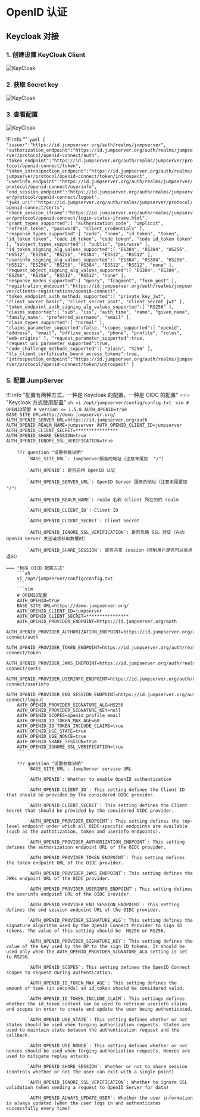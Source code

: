 # OpenID 认证

## Keycloak 对接

### 1. 创建设置 KeyCloak Client

![KeyCloak](../../img/Keycloak_01.png)

### 2. 获取 Secret key

![KeyCloak](../../img/Keycloak_02.png)

### 3. 查看配置

![KeyCloak](../../img/Keycloak_03.png)

!!! info ""
    ```yaml
    {
        "issuer":"https://id.jumpserver.org/auth/realms/jumpserver",
        "authorization_endpoint":"https://id.jumpserver.org/auth/realms/jumpserver/protocol/openid-connect/auth",
        "token_endpoint":"https://id.jumpserver.org/auth/realms/jumpserver/protocol/openid-connect/token",
        "token_introspection_endpoint":"https://id.jumpserver.org/auth/realms/jumpserver/protocol/openid-connect/token/introspect",
        "userinfo_endpoint":"https://id.jumpserver.org/auth/realms/jumpserver/protocol/openid-connect/userinfo",
        "end_session_endpoint":"https://id.jumpserver.org/auth/realms/jumpserver/protocol/openid-connect/logout",
        "jwks_uri":"https://id.jumpserver.org/auth/realms/jumpserver/protocol/openid-connect/certs",
        "check_session_iframe":"https://id.jumpserver.org/auth/realms/jumpserver/protocol/openid-connect/login-status-iframe.html",
        "grant_types_supported":[
            "authorization_code",
            "implicit",
            "refresh_token",
            "password",
            "client_credentials"
        ],
        "response_types_supported":[
            "code",
            "none",
            "id_token",
            "token",
            "id_token token",
            "code id_token",
            "code token",
            "code id_token token"
        ],
        "subject_types_supported":[
            "public",
            "pairwise"
        ],
        "id_token_signing_alg_values_supported":[
            "ES384",
            "RS384",
            "HS256",
            "HS512",
            "ES256",
            "RS256",
            "HS384",
            "ES512",
            "RS512"
        ],
        "userinfo_signing_alg_values_supported":[
            "ES384",
            "RS384",
            "HS256",
            "HS512",
            "ES256",
            "RS256",
            "HS384",
            "ES512",
            "RS512",
            "none"
        ],
        "request_object_signing_alg_values_supported":[
            "ES384",
            "RS384",
            "ES256",
            "RS256",
            "ES512",
            "RS512",
            "none"
        ],
        "response_modes_supported":[
            "query",
            "fragment",
            "form_post"
        ],
        "registration_endpoint":"https://id.jumpserver.org/auth/realms/jumpserver/clients-registrations/openid-connect",
        "token_endpoint_auth_methods_supported":[
            "private_key_jwt",
            "client_secret_basic",
            "client_secret_post",
            "client_secret_jwt"
        ],
        "token_endpoint_auth_signing_alg_values_supported":[
            "RS256"
        ],
        "claims_supported":[
            "sub",
            "iss",
            "auth_time",
            "name",
            "given_name",
            "family_name",
            "preferred_username",
            "email"
        ],
        "claim_types_supported":[
            "normal"
        ],
        "claims_parameter_supported":false,
        "scopes_supported":[
            "openid",
            "address",
            "email",
            "offline_access",
            "phone",
            "profile",
            "roles",
            "web-origins"
        ],
        "request_parameter_supported":true,
        "request_uri_parameter_supported":true,
        "code_challenge_methods_supported":[
            "plain",
            "S256"
        ],
        "tls_client_certificate_bound_access_tokens":true,
        "introspection_endpoint":"https://id.jumpserver.org/auth/realms/jumpserver/protocol/openid-connect/token/introspect"
    }
    ```

### 5. 配置 JumpServer

!!! info "配置有两种方式，一种是 Keycloak 的配置，一种是 OIDC 的配置"
    === "Keycloak 方式使用配置"
        ```sh
        vi /opt/jumpserver/config/config.txt
        ```
        ```vim
        # OPENID配置
        # version <= 1.5.8
        AUTH_OPENID=true
        BASE_SITE_URL=http://demo.jumpserver.org/
        AUTH_OPENID_SERVER_URL=https://id.jumpserver.org/auth
        AUTH_OPENID_REALM_NAME=jumpserver
        AUTH_OPENID_CLIENT_ID=jumpserver
        AUTH_OPENID_CLIENT_SECRET=****************
        AUTH_OPENID_SHARE_SESSION=true
        AUTH_OPENID_IGNORE_SSL_VERIFICATION=true
        ```

        ??? question "设置参数说明"
            `BASE_SITE_URL`: JumpServer服务的地址（注意末尾加  "/"）

            `AUTH_OPENID`: 是否启用 OpenID 认证

            `AUTH_OPENID_SERVER_URL`: OpenID Server 服务的地址（注意末尾要加 "/"）

            `AUTH_OPENID_REALM_NAME`: realm 名称（client 所在的的 realm

            `AUTH_OPENID_CLIENT_ID`: Client ID

            `AUTH_OPENID_CLIENT_SECRET`: Client Secret

            `AUTH_OPENID_IGNORE_SSL_VERIFICATION`: 是否忽略 SSL 验证（在向 OpenID Server 发送请求获取数据时）

            `AUTH_OPENID_SHARE_SESSION`: 是否共享 session（控制用户是否可以单点退出）

    === "标准 OICD 配置方式"
        ```sh
        vi /opt/jumpserver/config/config.txt
        ```
        ```vim
        # OPENID配置
        AUTH_OPENID=true
        BASE_SITE_URL=https://demo.jumpserver.org/
        AUTH_OPENID_CLIENT_ID=jumpserver
        AUTH_OPENID_CLIENT_SECRET=****************
        AUTH_OPENID_PROVIDER_ENDPOINT=https://id.jumpserver.org/auth
        AUTH_OPENID_PROVIDER_AUTHORIZATION_ENDPOINT=https://id.jumpserver.org/auth/realms/jumpserver/protocol/openid-connect/auth
        AUTH_OPENID_PROVIDER_TOKEN_ENDPOINT=https://id.jumpserver.org/auth/realms/jumpserver/protocol/openid-connect/token
        AUTH_OPENID_PROVIDER_JWKS_ENDPOINT=https://id.jumpserver.org/auth/realms/jumpserver/protocol/openid-connect/certs
        AUTH_OPENID_PROVIDER_USERINFO_ENDPOINT=https://id.jumpserver.org/auth/realms/jumpserver/protocol/openid-connect/userinfo
        AUTH_OPENID_PROVIDER_END_SESSION_ENDPOINT=https://id.jumpserver.org/auth/realms/jumpserver/protocol/openid-connect/logout
        AUTH_OPENID_PROVIDER_SIGNATURE_ALG=HS256
        AUTH_OPENID_PROVIDER_SIGNATURE_KEY=null
        AUTH_OPENID_SCOPES=openid profile email
        AUTH_OPENID_ID_TOKEN_MAX_AGE=60
        AUTH_OPENID_ID_TOKEN_INCLUDE_CLAIMS=true
        AUTH_OPENID_USE_STATE=true
        AUTH_OPENID_USE_NONCE=true
        AUTH_OPENID_SHARE_SESSION=true
        AUTH_OPENID_IGNORE_SSL_VERIFICATION=true
        ```

        ??? question "设置参数说明"
            `BASE_SITE_URL`: JumpServer service URL

            `AUTH_OPENID`: Whether to enable OpenID authentication  

            `AUTH_OPENID_CLIENT_ID`: This setting defines the Client ID that should be provided by the considered OIDC provider.  

            `AUTH_OPENID_CLIENT_SECRET`: This setting defines the Client Secret that should be provided by the considered OIDC provider.  

            `AUTH_OPENID_PROVIDER_ENDPOINT`: This setting defines the top-level endpoint under which all OIDC-specific endpoints are available (such as the authotization, token and userinfo endpoints).  

            `AUTH_OPENID_PROVIDER_AUTHORIZATION_ENDPOINT`: This setting defines the authorization endpoint URL of the OIDC provider.  

            `AUTH_OPENID_PROVIDER_TOKEN_ENDPOINT`: This setting defines the token endpoint URL of the OIDC provider.  

            `AUTH_OPENID_PROVIDER_JWKS_ENDPOINT`: This setting defines the JWKs endpoint URL of the OIDC provider.  

            `AUTH_OPENID_PROVIDER_USERINFO_ENDPOINT`: This setting defines the userinfo endpoint URL of the OIDC provider.  

            `AUTH_OPENID_PROVIDER_END_SESSION_ENDPOINT`: This setting defines the end session endpoint URL of the OIDC provider.  

            `AUTH_OPENID_PROVIDER_SIGNATURE_ALG`: This setting defines the signature algorithm used by the OpenID Connect Provider to sign ID tokens. The value of this setting should be  HS256 or RS256.  

            `AUTH_OPENID_PROVIDER_SIGNATURE_KEY`: This setting defines the value of the key used by the OP to the sign ID tokens. It should be used only when the AUTH_OPENID_PROVIDER_SIGNATURE_ALG setting is set to RS256.  

            `AUTH_OPENID_SCOPES`: This setting defines the OpenID Connect scopes to request during authentication.  

            `AUTH_OPENID_ID_TOKEN_MAX_AGE`: This setting defines the amount of time (in seconds) an id_token should be considered valid.  

            `AUTH_OPENID_ID_TOKEN_INCLUDE_CLAIM`: This settings defines whether the id_token content can be used to retrieve userinfo claims and scopes in order to create and update the user being authenticated.  

            `AUTH_OPENID_USE_STATE`: This setting defines whether or not states should be used when forging authorization requests. States are used to maintain state between the authentication request and the callback.  

            `AUTH_OPENID_USE_NONCE`: This setting defines whether or not nonces should be used when forging authorization requests. Nonces are used to mitigate replay attacks.  

            `AUTH_OPENID_SHARE_SESSION`: Whether or not to share session (controls whether or not the user can exit with a single point)  

            `AUTH_OPENID_IGNORE_SSL_VERIFICATION`: Whether to ignore SSL validation (when sending a request to OpenID Server for data)  

            `AUTH_OPENID_ALWAYS_UPDATE_USER`: Whether the user information is always updated (when the user logs in and authenticates successfully every time)  
